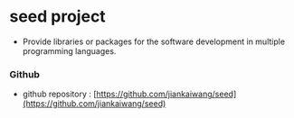# seed project

* Provide libraries or packages for the software development in multiple programming languages.

### Github

* github repository : [https://github.com/jiankaiwang/seed](https://github.com/jiankaiwang/seed)
